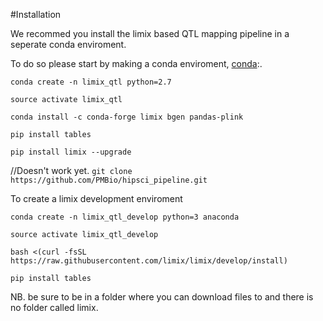 #Installation

We recommed you install the limix based QTL mapping pipeline in a seperate conda enviroment.

To do so please start by making a conda enviroment, [conda](https://conda.io/docs/index.html):.

`conda create -n limix_qtl python=2.7`

`source activate limix_qtl`

`conda install -c conda-forge limix bgen pandas-plink`

`pip install tables`

`pip install limix --upgrade`



//Doesn't work yet.
`git clone https://github.com/PMBio/hipsci_pipeline.git`


To create a limix development enviroment

`conda create -n limix_qtl_develop python=3 anaconda`

`source activate limix_qtl_develop`

`bash <(curl -fsSL https://raw.githubusercontent.com/limix/limix/develop/install)`

`pip install tables`


NB. be sure to be in a folder where you can download files to and there is no folder called limix.
